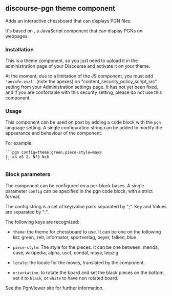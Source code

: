 ## discourse-pgn theme component

Adds an interactive chessboard that can displays PGN files.

It's based on [<!--PgnViewer-->](https://github.com/mliebelt/pgn-viewer), a JavaScript component that can display PGNs on webpages.

### Installation

This is a theme component, so you just need to upload it in the administration page of your Discourse and activate it on your theme.

At the moment, due to a limitation of the JS component, you must add `'unsafe-eval'` (note the apexes) on "content_security_policy_script_src" setting from your Administration settings page. It has not yet been fixed, and if you are confortable with this security setting, please do not use this component.

### Usage

This component can be used on post by adding a code block with the `pgn` language setting. A single configuration string can be added to modify the appearance and behaviour of the component.

For example:

    ```pgn config=theme:green;piece-style=maya
    1. e4 e5 2. Nf3 Nc6
    ```

### Block parameters

The component can be configured on a per-block bases. A single parameter `config` can be specified in the pgn code block, with a strict format.

The config string is a set of key/value pairs separated by ";". Key and Values are separated by ":".

The following keys are recognized:

- `theme`: the theme for chessboard to use. It can be one on the following list: green, zeit, informator, sportverlag, beyer, falken, blue

- `piece-style`: The style for the pieces. It can be one between: merida, case, wikipedia, alpha, uscf, condal, maya, leipzig

- `locale`: the locale for the moves, translated by the component.

- `orientation`: to rotate the board and set the black pieces on the bottom, set it to `black`, or `white` to have non rotated board.

See the PgnViewer site for further information.

